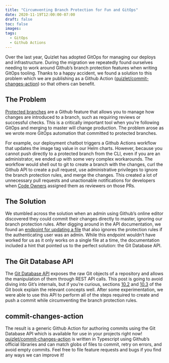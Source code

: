 ```yaml
---
title: "Circumventing Branch Protection for Fun and GitOps"
date: 2020-11-19T12:00:00-07:00
draft: false
toc: false
images:
tags:
  - GitOps
  - Github Actions
---
```


Over the last year, Quizlet has adopted GitOps for managing our deploys and infrastructure. During the migration we repeatedly found ourselves needing to work around Github’s branch protection features when writing GitOps tooling. Thanks to a happy accident, we found a solution to this problem which we are publishing as a Github Action ([quizlet/commit-changes-action](https://github.com/quizlet/commit-changes-action)) so that others can benefit.

## The Problem

[Protected branches](https://docs.github.com/en/free-pro-team@latest/github/administering-a-repository/about-protected-branches) are a Github feature that allows you to manage how changes are introduced to a branch, such as requiring reviews or successful checks. This is a critically important tool when you’re following GitOps and merging to master will change production. The problem arose as we wrote more GitOps automation that committed to protected branches.

For example, our deployment chatbot triggers a Github Actions workflow that updates the image tag value in our Helm charts. However, because you cannot push directly to a protected branch from the CLI, even if you are an administrator, we ended up with some very complex workarounds. The workflow would shell out to git to create a branch with the changes, curl the Github API to create a pull request, use administrative privileges to ignore the branch protection rules, and merge the changes. This created a lot of unnecessary pull requests and unactionable notifications for developers when [Code Owners](https://docs.github.com/en/free-pro-team@latest/github/creating-cloning-and-archiving-repositories/about-code-owners) assigned them as reviewers on those PRs.

## The Solution

We stumbled across the solution when an admin using Github’s online editor discovered they could commit their changes directly to master, ignoring our branch protection rules. After digging around in the API documentation, we found an [endpoint for updating a file](https://docs.github.com/en/free-pro-team@latest/rest/reference/repos#create-or-update-file-contents) that also ignores the protection rules if the authenticating user was an admin. While this endpoint wouldn’t have worked for us as it only works on a single file at a time, the documentation included a hint that pointed us to the perfect solution: the Git Database API.

## The Git Database API

The [Git Database API](https://docs.github.com/en/free-pro-team@latest/rest/guides/getting-started-with-the-git-database-api) exposes the raw Git objects of a repository and allows the manipulation of them through REST API calls. This post is going to avoid diving into Git’s internals, but if you’re curious, sections [10.2](https://git-scm.com/book/en/v2/Git-Internals-Git-Objects) and [10.3](https://git-scm.com/book/en/v2/Git-Internals-Git-References) of the Git book explain the relevant concepts well. After some experimentation, we were able to use this API to perform all of the steps required to create and push a commit while circumventing the branch protection rules.

## commit-changes-action

The result is a generic Github Action for authoring commits using the Git Database API which is available for use in your projects right now! [quizlet/commit-changes-action](https://github.com/quizlet/commit-changes-action) is written in Typescript using Github’s official libraries and can match globs of files to commit, retry on errors, and avoid empty commits. Feel free to file feature requests and bugs if you find any ways we can improve it!
